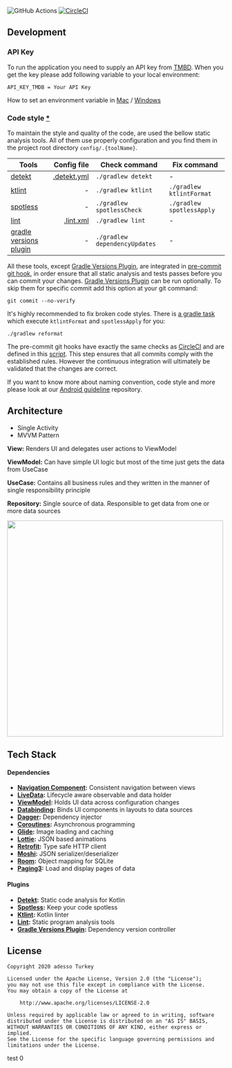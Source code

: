 ![GitHub Actions](https://github.com/adessoTurkey/android-sample-app/workflows/PR%20Checks/badge.svg) [![CircleCI](https://circleci.com/gh/adessoTurkey/android-sample-app.svg?style=shield)](https://circleci.com/gh/adessoTurkey/android-sample-app)

## Development

### API Key

To run the application you need to supply an API key from [TMBD](https://developers.themoviedb.org/3/getting-started/introduction). When you get the key please add following variable to your local environment:

`` API_KEY_TMDB = Your API Key ``

How to set an environment variable in [Mac](https://medium.com/@himanshuagarwal1395/setting-up-environment-variables-in-macos-sierra-f5978369b255) / [Windows](https://www.architectryan.com/2018/08/31/how-to-change-environment-variables-on-windows-10/)

### Code style [*](https://github.com/VMadalin/kotlin-sample-app)

To maintain the style and quality of the code, are used the bellow static analysis tools. All of them use properly configuration and you find them in the project root directory `config/.{toolName}`.

| Tools                             | Config file                            | Check command                | Fix command               |
|-----------------------------------|---------------------------------------:|------------------------------|---------------------------|
| [detekt][detekt]                  | [.detekt.yml](/config/.detekt.yml)     | `./gradlew detekt`           | -                         |
| [ktlint][ktlint]                  | -                                      | `./gradlew ktlint`           | `./gradlew ktlintFormat`  |
| [spotless][spotless]              | -                                      | `./gradlew spotlessCheck`    | `./gradlew spotlessApply` |
| [lint][lint]                      | [.lint.xml](/config/.lint.xml)         | `./gradlew lint`             | -                         |
| [gradle versions plugin][gvPlugin]| -                                      | `./gradlew dependencyUpdates`| -                         |

All these tools, except [Gradle Versions Plugin][gvPlugin], are integrated in [pre-commit git hook](https://git-scm.com/book/en/v2/Customizing-Git-Git-Hooks), in order
ensure that all static analysis and tests passes before you can commit your changes. [Gradle Versions Plugin][gvPlugin] can be run optionally. To skip them for specific commit add this option at your git command:

```properties
git commit --no-verify
```

It's highly recommended to fix broken code styles. There is [a gradle task](/build.gradle#L57) which execute `ktlintFormat` and `spotlessApply` for you:

```properties
./gradlew reformat
```


The pre-commit git hooks have exactly the same checks as [CircleCI](https://circleci.com/) and are defined in this [script](/config/scripts/git-hooks/pre-commit.sh). This step ensures that all commits comply with the established rules. However the continuous integration will ultimately be validated that the changes are correct.


If you want to know more about naming convention, code style and more please look at our [Android guideline](https://github.com/adessoTurkey/android-guideline) repository.

## Architecture

- Single Activity
- MVVM Pattern

**View:** Renders UI and delegates user actions to ViewModel

**ViewModel:** Can have simple UI logic but most of the time just gets the data from UseCase

**UseCase:** Contains all business rules and they written in the manner of single responsibility principle

**Repository:** Single source of data. Responsible to get data from one or more data sources

<img src="https://raw.githubusercontent.com/adessoTurkey/android-sample-app/develop/images/architecture-diagram.png" width="500" />

## Tech Stack

#### Dependencies

- **[Navigation Component](https://developer.android.com/jetpack/androidx/releases/navigation):** Consistent navigation between views
- **[LiveData](https://developer.android.com/topic/libraries/architecture/livedata):** Lifecycle aware observable and data holder
- **[ViewModel](https://developer.android.com/topic/libraries/architecture/viewmodel):** Holds UI data across configuration changes
- **[Databinding](https://developer.android.com/topic/libraries/data-binding/):** Binds UI components in layouts to data sources
- **[Dagger](https://github.com/google/dagger):** Dependency injector
- **[Coroutines](https://github.com/Kotlin/kotlinx.coroutines):** Asynchronous programming
- **[Glide](https://github.com/bumptech/glide):** Image loading and caching
- **[Lottie](https://github.com/airbnb/lottie-android):** JSON based animations
- **[Retrofit](https://github.com/square/retrofit):** Type safe HTTP client
- **[Moshi](https://github.com/square/moshi):** JSON serializer/deserializer
- **[Room](https://developer.android.com/topic/libraries/architecture/room):** Object mapping for SQLite
- **[Paging3](https://developer.android.com/topic/libraries/architecture/paging/v3-overview):** Load and display pages of data

#### Plugins

- **[Detekt][detekt]:** Static code analysis for Kotlin
- **[Spotless][spotless]:** Keep your code spotless
- **[Ktlint][ktlint]:** Kotlin linter
- **[Lint][lint]:** Static program analysis tools
- **[Gradle Versions Plugin][gvPlugin]:** Dependency version controller

## License

```
Copyright 2020 adesso Turkey

Licensed under the Apache License, Version 2.0 (the "License");
you may not use this file except in compliance with the License.
You may obtain a copy of the License at

    http://www.apache.org/licenses/LICENSE-2.0

Unless required by applicable law or agreed to in writing, software
distributed under the License is distributed on an "AS IS" BASIS,
WITHOUT WARRANTIES OR CONDITIONS OF ANY KIND, either express or implied.
See the License for the specific language governing permissions and
limitations under the License.
```

[detekt]: https://github.com/arturbosch/detekt
[ktlint]: https://github.com/pinterest/ktlint
[spotless]: https://github.com/diffplug/spotless       
[lint]: https://developer.android.com/studio/write/lint
[gvPlugin]: https://github.com/ben-manes/gradle-versions-plugin

test 0
